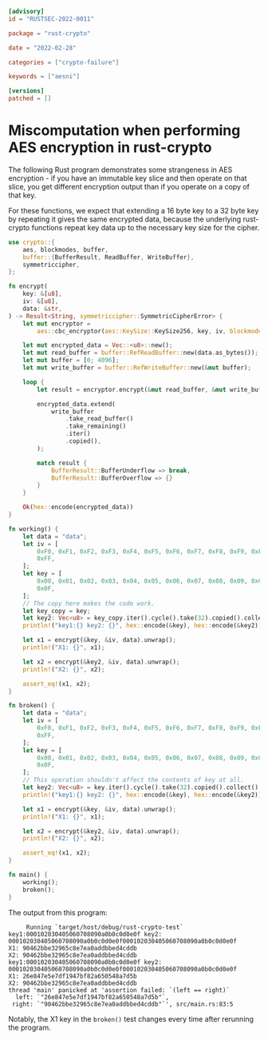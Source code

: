 ```toml
[advisory]
id = "RUSTSEC-2022-0011"

package = "rust-crypto"

date = "2022-02-28"

categories = ["crypto-failure"]

keywords = ["aesni"]

[versions]
patched = []
```

# Miscomputation when performing AES encryption in rust-crypto

The following Rust program demonstrates some strangeness in AES encryption - if you have an immutable key slice and then operate on that slice, you get different encryption output than if you operate on a copy of that key.

For these functions, we expect that extending a 16 byte key to a 32 byte key by repeating it gives the same encrypted data, because the underlying rust-crypto functions repeat key data up to the necessary key size for the cipher.

```rust
use crypto::{
    aes, blockmodes, buffer,
    buffer::{BufferResult, ReadBuffer, WriteBuffer},
    symmetriccipher,
};

fn encrypt(
    key: &[u8],
    iv: &[u8],
    data: &str,
) -> Result<String, symmetriccipher::SymmetricCipherError> {
    let mut encryptor =
        aes::cbc_encryptor(aes::KeySize::KeySize256, key, iv, blockmodes::PkcsPadding);

    let mut encrypted_data = Vec::<u8>::new();
    let mut read_buffer = buffer::RefReadBuffer::new(data.as_bytes());
    let mut buffer = [0; 4096];
    let mut write_buffer = buffer::RefWriteBuffer::new(&mut buffer);

    loop {
        let result = encryptor.encrypt(&mut read_buffer, &mut write_buffer, true)?;

        encrypted_data.extend(
            write_buffer
                .take_read_buffer()
                .take_remaining()
                .iter()
                .copied(),
        );

        match result {
            BufferResult::BufferUnderflow => break,
            BufferResult::BufferOverflow => {}
        }
    }

    Ok(hex::encode(encrypted_data))
}

fn working() {
    let data = "data";
    let iv = [
        0xF0, 0xF1, 0xF2, 0xF3, 0xF4, 0xF5, 0xF6, 0xF7, 0xF8, 0xF9, 0xFA, 0xFB, 0xFC, 0xFD, 0xFE,
        0xFF,
    ];
    let key = [
        0x00, 0x01, 0x02, 0x03, 0x04, 0x05, 0x06, 0x07, 0x08, 0x09, 0x0A, 0x0B, 0x0C, 0x0D, 0x0E,
        0x0F,
    ];
    // The copy here makes the code work.
    let key_copy = key;
    let key2: Vec<u8> = key_copy.iter().cycle().take(32).copied().collect();
    println!("key1:{} key2: {}", hex::encode(&key), hex::encode(&key2));

    let x1 = encrypt(&key, &iv, data).unwrap();
    println!("X1: {}", x1);

    let x2 = encrypt(&key2, &iv, data).unwrap();
    println!("X2: {}", x2);

    assert_eq!(x1, x2);
}

fn broken() {
    let data = "data";
    let iv = [
        0xF0, 0xF1, 0xF2, 0xF3, 0xF4, 0xF5, 0xF6, 0xF7, 0xF8, 0xF9, 0xFA, 0xFB, 0xFC, 0xFD, 0xFE,
        0xFF,
    ];
    let key = [
        0x00, 0x01, 0x02, 0x03, 0x04, 0x05, 0x06, 0x07, 0x08, 0x09, 0x0A, 0x0B, 0x0C, 0x0D, 0x0E,
        0x0F,
    ];
    // This operation shouldn't affect the contents of key at all.
    let key2: Vec<u8> = key.iter().cycle().take(32).copied().collect();
    println!("key1:{} key2: {}", hex::encode(&key), hex::encode(&key2));

    let x1 = encrypt(&key, &iv, data).unwrap();
    println!("X1: {}", x1);

    let x2 = encrypt(&key2, &iv, data).unwrap();
    println!("X2: {}", x2);

    assert_eq!(x1, x2);
}

fn main() {
    working();
    broken();
}
```

The output from this program:

```shell
     Running `target/host/debug/rust-crypto-test`
key1:000102030405060708090a0b0c0d0e0f key2: 000102030405060708090a0b0c0d0e0f000102030405060708090a0b0c0d0e0f
X1: 90462bbe32965c8e7ea0addbbed4cddb
X2: 90462bbe32965c8e7ea0addbbed4cddb
key1:000102030405060708090a0b0c0d0e0f key2: 000102030405060708090a0b0c0d0e0f000102030405060708090a0b0c0d0e0f
X1: 26e847e5e7df1947bf82a650548a7d5b
X2: 90462bbe32965c8e7ea0addbbed4cddb
thread 'main' panicked at 'assertion failed: `(left == right)`
  left: `"26e847e5e7df1947bf82a650548a7d5b"`,
 right: `"90462bbe32965c8e7ea0addbbed4cddb"`', src/main.rs:83:5
```

Notably, the X1 key in the `broken()` test changes every time after rerunning the program.

